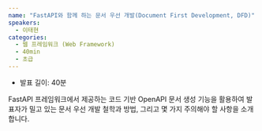 ```yaml
---
name: "FastAPI와 함께 하는 문서 우선 개발(Document First Development, DFD)"
speakers:
  - 이태현
categories:
  - 웹 프레임워크 (Web Framework)
  - 40min
  - 초급
---
```


- 발표 길이: 40분

FastAPI 프레임워크에서 제공하는 코드 기반 OpenAPI 문서 생성 기능을 활용하여 발표자가 밀고 있는 문서 우선 개발 철학과 방법, 그리고 몇 가지 주의해야 할 사항을 소개합니다.

